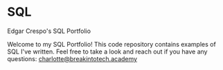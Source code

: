 # SQL
Edgar Crespo's SQL Portfolio 

Welcome to my SQL Portfolio! This code repository contains examples of SQL I've written. Feel free to take a look and reach out if you have any questions: charlotte@breakintotech.academy

